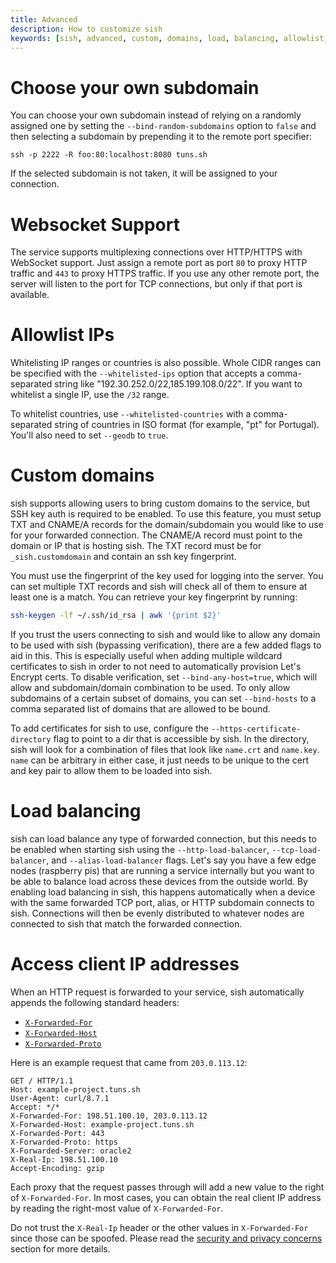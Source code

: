 ```yaml
---
title: Advanced
description: How to customize sish
keywords: [sish, advanced, custom, domains, load, balancing, allowlist, ip]
---
```


# Choose your own subdomain

You can choose your own subdomain instead of relying on a randomly assigned one
by setting the `--bind-random-subdomains` option to `false` and then selecting a
subdomain by prepending it to the remote port specifier:

`ssh -p 2222 -R foo:80:localhost:8080 tuns.sh`

If the selected subdomain is not taken, it will be assigned to your connection.

# Websocket Support

The service supports multiplexing connections over HTTP/HTTPS with WebSocket
support. Just assign a remote port as port `80` to proxy HTTP traffic and `443`
to proxy HTTPS traffic. If you use any other remote port, the server will listen
to the port for TCP connections, but only if that port is available.

# Allowlist IPs

Whitelisting IP ranges or countries is also possible. Whole CIDR ranges can be
specified with the `--whitelisted-ips` option that accepts a comma-separated
string like "192.30.252.0/22,185.199.108.0/22". If you want to whitelist a
single IP, use the `/32` range.

To whitelist countries, use `--whitelisted-countries` with a comma-separated
string of countries in ISO format (for example, "pt" for Portugal). You'll also
need to set `--geodb` to `true`.

# Custom domains

sish supports allowing users to bring custom domains to the service, but SSH key
auth is required to be enabled. To use this feature, you must setup TXT and
CNAME/A records for the domain/subdomain you would like to use for your
forwarded connection. The CNAME/A record must point to the domain or IP that is
hosting sish. The TXT record must be for `_sish.customdomain` and contain an ssh key fingerprint.

You must use the fingerprint of the key used for logging into the server.
You can set multiple TXT records and sish will check all of them to
ensure at least one is a match. You can retrieve your key fingerprint by
running:

```bash
ssh-keygen -lf ~/.ssh/id_rsa | awk '{print $2}'
```

If you trust the users connecting to sish and would like to allow any domain to
be used with sish (bypassing verification), there are a few added flags to aid
in this. This is especially useful when adding multiple wildcard certificates to
sish in order to not need to automatically provision Let's Encrypt certs. To
disable verification, set `--bind-any-host=true`, which will allow and
subdomain/domain combination to be used. To only allow subdomains of a certain
subset of domains, you can set `--bind-hosts` to a comma separated list of
domains that are allowed to be bound.

To add certificates for sish to use, configure the
`--https-certificate-directory` flag to point to a dir that is accessible by
sish. In the directory, sish will look for a combination of files that look like
`name.crt` and `name.key`. `name` can be arbitrary in either case, it just needs
to be unique to the cert and key pair to allow them to be loaded into sish.

# Load balancing

sish can load balance any type of forwarded connection, but this needs to be
enabled when starting sish using the `--http-load-balancer`,
`--tcp-load-balancer`, and `--alias-load-balancer` flags. Let's say you have a
few edge nodes (raspberry pis) that are running a service internally but you
want to be able to balance load across these devices from the outside world. By
enabling load balancing in sish, this happens automatically when a device with
the same forwarded TCP port, alias, or HTTP subdomain connects to sish.
Connections will then be evenly distributed to whatever nodes are connected to
sish that match the forwarded connection.

# Access client IP addresses

When an HTTP request is forwarded to your service, sish automatically appends the following standard headers:

* [`X-Forwarded-For`](https://developer.mozilla.org/en-US/docs/Web/HTTP/Headers/X-Forwarded-For)
* [`X-Forwarded-Host`](https://developer.mozilla.org/en-US/docs/Web/HTTP/Headers/X-Forwarded-Host)
* [`X-Forwarded-Proto`](https://developer.mozilla.org/en-US/docs/Web/HTTP/Headers/X-Forwarded-Proto)

Here is an example request that came from `203.0.113.12`:

```
GET / HTTP/1.1
Host: example-project.tuns.sh
User-Agent: curl/8.7.1
Accept: */*
X-Forwarded-For: 198.51.100.10, 203.0.113.12
X-Forwarded-Host: example-project.tuns.sh
X-Forwarded-Port: 443
X-Forwarded-Proto: https
X-Forwarded-Server: oracle2
X-Real-Ip: 198.51.100.10
Accept-Encoding: gzip
```

Each proxy that the request passes through will add a new value to the right of `X-Forwarded-For`. In most cases, you can obtain the real client IP address by reading the right-most value of `X-Forwarded-For`.

Do not trust the `X-Real-Ip` header or the other values in `X-Forwarded-For` since those can be spoofed. Please read the [security and privacy concerns](https://developer.mozilla.org/en-US/docs/Web/HTTP/Headers/X-Forwarded-For#security_and_privacy_concerns) section for more details.
